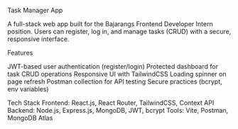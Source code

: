 Task Manager App

A full-stack web app built for the Bajarangs Frontend Developer Intern position. Users can register, log in, and manage tasks (CRUD) with a secure, responsive interface.

Features

JWT-based user authentication (register/login)
Protected dashboard for task CRUD operations
Responsive UI with TailwindCSS
Loading spinner on page refresh
Postman collection for API testing
Secure practices (bcrypt, env variables)

Tech Stack
Frontend: React.js, React Router, TailwindCSS, Context API
Backend: Node.js, Express.js, MongoDB, JWT, bcrypt
Tools: Vite, Postman, MongoDB Atlas

